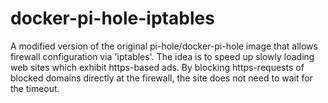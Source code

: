 # docker-pi-hole-iptables
A modified version of the original pi-hole/docker-pi-hole image that allows firewall configuration via 'iptables'. The idea is to speed up slowly loading web sites which exhibit https-based ads. By blocking https-requests of blocked domains directly at the firewall, the site does not need to wait for the timeout.
